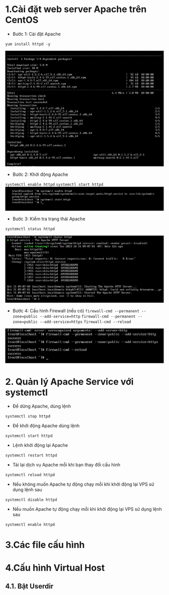# 1.Cài đặt web server Apache trên CentOS
- Bước 1: Cài đặt Apache

`yum install httpd -y`

![Alt text](../imgs/1.png)

- Bước 2: Khởi động Apache

`systemctl enable httpd`
`systemctl start httpd`
![Alt text](../imgs/2.png)

- Bước 3: Kiểm tra trạng thái Apache

`systemctl status httpd`

![Alt text](../imgs/3.png)

- Bước 4: Cấu hình Firewall (nếu có)
`firewall-cmd --permanent --zone=public --add-service=http`
`firewall-cmd --permanent --zone=public --add-service=https`
`firewall-cmd --reload`

![Alt text](../imgs/4.png)

# 2. Quản lý Apache Service với systemctl

- Để dừng Apache, dùng lệnh

`systemctl stop httpd`

- Để khởi động Apache dùng lệnh

`systemctl start httpd`

- Lệnh khởi động lại Apache

`systemctl restart httpd`

- Tải lại dịch vụ Apache mỗi khi bạn thay đổi cấu hình

`systemctl reload httpd`

- Nếu không muốn Apache tự động chạy mỗi khi khởi động lại VPS sử dụng lệnh sau

`systemctl disable httpd`

- Nếu muốn Apache tự động chạy mỗi khi khởi động lại VPS sử dụng lệnh sau

`systemctl enable httpd`

# 3.Các file cấu hình 
# 4.Cấu hình Virtual Host

## 4.1. Bật Userdir